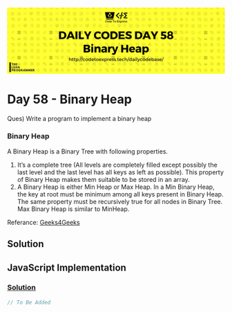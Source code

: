 ![cover](./cover.png)

# Day 58 - Binary Heap

Ques) Write a program to implement a binary heap

### Binary Heap

A Binary Heap is a Binary Tree with following properties.

1. It’s a complete tree (All levels are completely filled except possibly the last level and the last level has all keys as left as possible). This property of Binary Heap makes them suitable to be stored in an array.
2. A Binary Heap is either Min Heap or Max Heap. In a Min Binary Heap, the key at root must be minimum among all keys present in Binary Heap. The same property must be recursively true for all nodes in Binary Tree. Max Binary Heap is similar to MinHeap.

Referance: [Geeks4Geeks](https://www.geeksforgeeks.org/binary-heap/)

## Solution

## JavaScript Implementation

### [Solution](./JavaScript/binaryHeap.js)

```js
// To Be Added
```